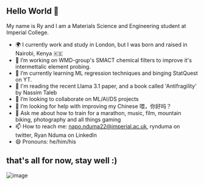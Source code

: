 ## Hello World 👋

My name is Ry and I am a Materials Science and Engineering student at Imperial College.
- 🌍 I currently work and study in London, but I was born and raised in Nairobi, Kenya 🇰🇪
- 🔭 I’m working on WMD-group's SMACT chemical filters to improve it's intermettalic element probing.
- 🌱 I’m currently learning ML regression techniques and binging StatQuest on YT.
- 📜 I'm reading the recent Llama 3.1 paper, and a book called 'Antifragility' by Nassim Taleb
- 👯 I’m looking to collaborate on ML/AI/DS projects
- 🤔 I’m looking for help with improving my Chinese 喂，你好吗？
- 💬 Ask me about how to train for a marathon, music, film, mountain biking, photography and all things gaming
- 📫 How to reach me: napo.nduma22@imperial.ac.uk, rynduma on twitter, Ryan Nduma on LinkedIn
- 😄 Pronouns: he/him/his
## that's all for now, stay well :)
![image](https://imgs.xkcd.com/comics/data_trap_2x.png)
